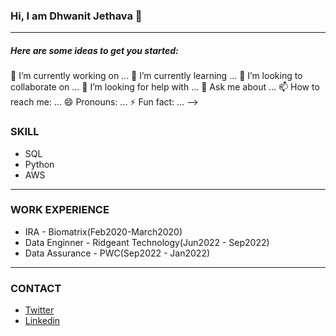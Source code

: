 ### Hi, I am Dhwanit Jethava 👋

---

##### Here are some ideas to get you started:

🔭 I’m currently working on ...
🌱 I’m currently learning ...
👯 I’m looking to collaborate on ...
🤔 I’m looking for help with ...
💬 Ask me about ...
📫 How to reach me: ...
😄 Pronouns: ...
⚡ Fun fact: ...
-->






### SKILL

* SQL  
* Python 
* AWS
 
---

### WORK EXPERIENCE

* IRA - Biomatrix(Feb2020-March2020)
* Data Enginner - Ridgeant Technology(Jun2022 - Sep2022)
* Data Assurance - PWC(Sep2022 - Jan2022)

---

### CONTACT

* <a href="https://twitter.com/priyal_l" target="_blank">Twitter </a>
* <a href="https://www.linkedin.com/in/priyallohar/" target="_blank">Linkedin </a>

